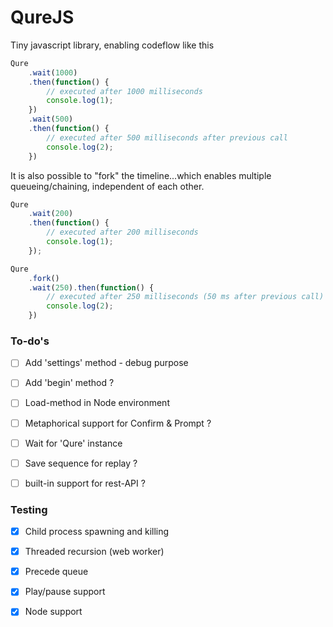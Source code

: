 # QureJS
Tiny javascript library, enabling codeflow like this

```js
Qure
	.wait(1000)
	.then(function() {
		// executed after 1000 milliseconds
		console.log(1);
	})
	.wait(500)
	.then(function() {
		// executed after 500 milliseconds after previous call
		console.log(2);
	})

```

It is also possible to "fork" the timeline...which enables multiple queueing/chaining, independent of each other.

```js
Qure
	.wait(200)
	.then(function() {
		// executed after 200 milliseconds
		console.log(1);
	});

Qure
	.fork()
	.wait(250).then(function() {
		// executed after 250 milliseconds (50 ms after previous call)
		console.log(2);
	})

```

### To-do's
- [ ] Add 'settings' method - debug purpose
- [ ] Add 'begin' method ?
- [ ] Load-method in Node environment
- [ ] Metaphorical support for Confirm & Prompt ?
- [ ] Wait for 'Qure' instance
- [ ] Save sequence for replay ?
- [ ] built-in support for rest-API ?


### Testing
- [x] Child process spawning and killing
- [x] Threaded recursion (web worker)
- [x] Precede queue
- [x] Play/pause support
- [x] Node support

